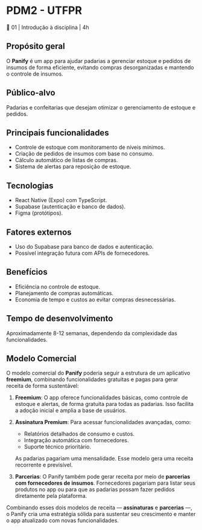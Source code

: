 # PDM2 - UTFPR
📖 01 | Introdução à disciplina | 4h

## Propósito geral
O **Panify** é um app para ajudar padarias a gerenciar estoque e pedidos de insumos de forma eficiente, evitando compras desorganizadas e mantendo o controle de insumos.

## Público-alvo
Padarias e confeitarias que desejam otimizar o gerenciamento de estoque e pedidos.

## Principais funcionalidades
- Controle de estoque com monitoramento de níveis mínimos.
- Criação de pedidos de insumos com base no consumo.
- Cálculo automático de listas de compras.
- Sistema de alertas para reposição de estoque.

## Tecnologias
- React Native (Expo) com TypeScript.
- Supabase (autenticação e banco de dados).
- Figma (protótipos).

## Fatores externos
- Uso do Supabase para banco de dados e autenticação.
- Possível integração futura com APIs de fornecedores.

## Benefícios
- Eficiência no controle de estoque.
- Planejamento de compras automáticas.
- Economia de tempo e custos ao evitar compras desnecessárias.

## Tempo de desenvolvimento
Aproximadamente 8-12 semanas, dependendo da complexidade das funcionalidades.

## Modelo Comercial
O modelo comercial do **Panify** poderia seguir a estrutura de um aplicativo **freemium**, combinando funcionalidades gratuitas e pagas para gerar receita de forma sustentável:

1. **Freemium**: O app oferece funcionalidades básicas, como controle de estoque e alertas, de forma gratuita para todas as padarias. Isso facilita a adoção inicial e amplia a base de usuários.

2. **Assinatura Premium**: Para acessar funcionalidades avançadas, como:
   - Relatórios detalhados de consumo e custos.
   - Integração automática com fornecedores.
   - Suporte técnico prioritário.

   As padarias pagariam uma mensalidade. Esse modelo gera uma receita recorrente e previsível.

3. **Parcerias**: O Panify também pode gerar receita por meio de **parcerias com fornecedores de insumos**. Fornecedores pagariam para listar seus produtos no app ou para que as padarias possam fazer pedidos diretamente pela plataforma.

Combinando esses dois modelos de receita — **assinaturas** e **parcerias** —, o Panify cria uma estratégia sólida para sustentar seu crescimento e manter o app atualizado com novas funcionalidades.
